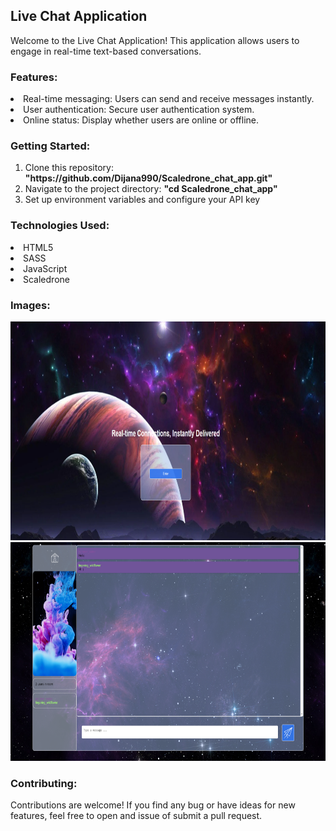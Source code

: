 <h2> Live Chat Application</h2>

<p>Welcome to the Live Chat Application! This application allows users to
engage in real-time text-based conversations.</p>

<h3>Features:</h3>
<li>Real-time messaging: Users can send and receive messages instantly.</li>
<li>User authentication: Secure user authentication system. </li>
<li>Online status: Display whether users are online or offline. </li>

<h3>Getting Started:</h3>
<ol>
<li>Clone this repository: <b>"https://github.com/Dijana990/Scaledrone_chat_app.git"</b></li>
<li>Navigate to the project directory: <b>"cd Scaledrone_chat_app"</b> </li>
<li>Set up environment variables and configure your API key</li>
</ol>

<h3>Technologies Used:</h3>
<li>HTML5</li>
<li>SASS</li>
<li>JavaScript</li>
<li>Scaledrone</li>

<h3>Images:</h3>
<img src="/images/Login.png" alt="Login page" width="550px" height="350px"/><br>
<img src="/images/Main.png" alt="Main page" width="550px" height="350px"/>

<h3>Contributing:</h3>
<p>Contributions are welcome! If you find any bug or have ideas for new features,
feel free to open and issue of submit a pull request.
</p>
